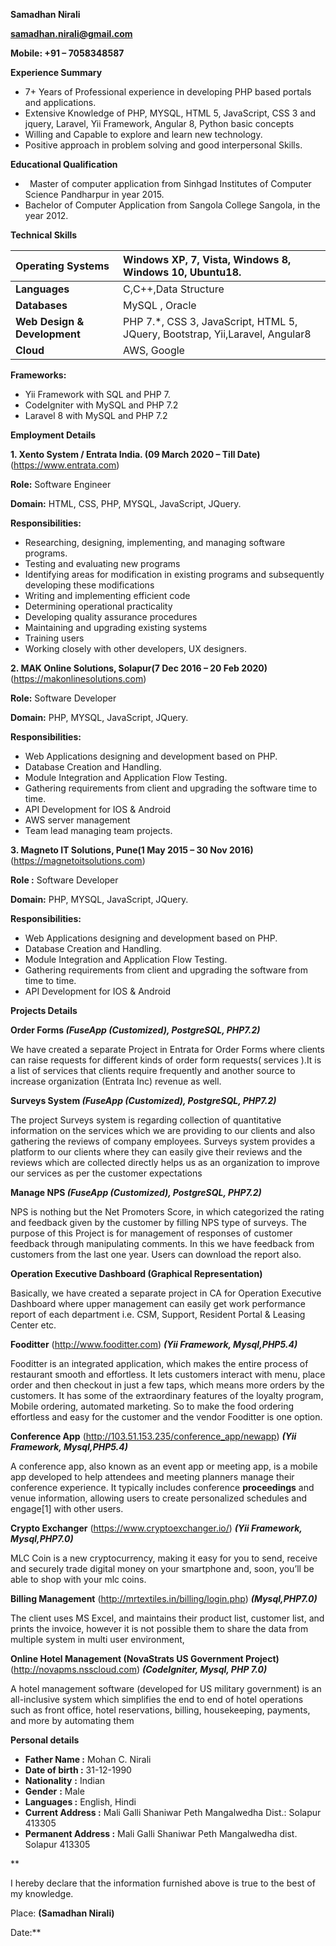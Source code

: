 **Samadhan Nirali**

[**samadhan.nirali@gmail.com**](mailto:samadhan.nirali@gmail.com)

**Mobile:  +91 – 7058348587**

**Experience Summary**

- 7+ Years of Professional experience in developing PHP based portals and applications.
- Extensive Knowledge of PHP, MYSQL, HTML 5, JavaScript, CSS 3 and jquery, Laravel, Yii Framework, Angular 8, Python basic concepts
- Willing and Capable to explore and learn new technology.
- Positive approach in problem solving and good interpersonal Skills.

**Educational  Qualification**



- ` `Master of computer application from Sinhgad Institutes of Computer Science Pandharpur in year 2015.
- Bachelor of Computer Application from Sangola College Sangola, in the year 2012.

**Technical Skills** 


|**Operating Systems**|Windows XP, 7, Vista, Windows 8, Windows 10, Ubuntu18.|
| :- | :- |
|**Languages**|C,C++,Data Structure|
|**Databases**|MySQL , Oracle|
|**Web Design  & Development**        |PHP 7.\*, CSS 3, JavaScript, HTML 5, JQuery, Bootstrap, Yii,Laravel, Angular8|
|**Cloud**|AWS, Google |


**Frameworks:**

- Yii Framework with SQL and PHP 7.
- CodeIgniter with MySQL and PHP 7.2
- Laravel 8 with MySQL and PHP 7.2



**Employment Details**

**1. Xento System / Entrata India. (09 March 2020 – Till Date)** (<https://www.entrata.com>)

**Role:** Software Engineer

**Domain:** HTML, CSS, PHP, MYSQL, JavaScript, JQuery.

**Responsibilities:**

- Researching, designing, implementing, and managing software programs.
- Testing and evaluating new programs
- Identifying areas for modification in existing programs and subsequently developing these modifications
- Writing and implementing efficient code
- Determining operational practicality
- Developing quality assurance procedures
- Maintaining and upgrading existing systems
- Training users
- Working closely with other developers, UX designers.

**2. MAK Online Solutions, Solapur(7 Dec 2016 – 20 Feb 2020)** (<https://makonlinesolutions.com>)

**Role:** Software Developer

**Domain:** PHP, MYSQL, JavaScript, JQuery.

**Responsibilities:** 

- Web Applications designing and development based on PHP.
- Database Creation and Handling.
- Module Integration and Application Flow Testing.
- Gathering requirements from client and upgrading the software time to time.
- API Development for IOS & Android
- AWS server management
- Team lead managing team projects.

**3. Magneto IT Solutions, Pune(1 May 2015 – 30 Nov 2016)** (<https://magnetoitsolutions.com>)

**Role :** Software Developer

**Domain:** PHP, MYSQL, JavaScript, JQuery.

**Responsibilities:** 

- Web Applications designing and development based on PHP.
- Database Creation and Handling.
- Module Integration and Application Flow Testing.
- Gathering requirements from client and upgrading the software from time to time.
- API Development for IOS & Android


**Projects Details**

**Order Forms *(FuseApp (Customized), PostgreSQL, PHP7.2)***

We have created a separate Project in Entrata for Order Forms where clients can raise requests for different kinds of order form requests( services ).It is a list of services that clients require frequently and another source to increase organization (Entrata Inc) revenue as well.

**Surveys System *(FuseApp (Customized), PostgreSQL, PHP7.2)***

The project Surveys system is regarding collection of quantitative information on the services which we are providing to our clients and also gathering the reviews of company employees. Surveys system provides a platform to our clients where they can easily give their reviews and the reviews which are collected directly helps us as an organization to improve our services as per the customer expectations

**Manage NPS *(FuseApp (Customized), PostgreSQL, PHP7.2)***

NPS is nothing but the Net Promoters Score, in which categorized the rating and feedback given by the customer by filling NPS type of surveys. The purpose of this Project is for management of responses of customer feedback through manipulating comments. In this we have feedback from customers from the last one year. Users can download the report also.

**Operation Executive Dashboard (Graphical Representation)**

Basically, we have created a separate project in CA for Operation Executive Dashboard where upper management can easily get work performance report of each department i.e. CSM, Support, Resident Portal & Leasing Center etc.

**Fooditter** (<http://www.fooditter.com>) ***(Yii Framework, Mysql,PHP5.4)***

Fooditter is an integrated application, which makes the entire process of restaurant smooth and effortless. It lets customers interact with menu, place order and then checkout in just a few taps, which means more orders by the customers. It has some of the extraordinary features of the loyalty program, Mobile ordering, automated marketing. So to make the food ordering effortless and easy for the customer and the vendor Fooditter is one option.

**Conference App** (<http://103.51.153.235/conference_app/newapp>) ***(Yii Framework, Mysql,PHP5.4)***

A conference app, also known as an event app or meeting app, is a mobile app developed to help attendees and meeting planners manage their conference experience. It typically includes conference **proceedings** and venue information, allowing users to create personalized schedules and engage[1] with other users.

**Crypto Exchanger**  (<https://www.cryptoexchanger.io/>) ***(Yii Framework, Mysql,PHP7.0)***

MLC Coin is a new cryptocurrency, making it easy for you to send, receive and securely trade digital money on your smartphone and, soon, you’ll be able to shop with your mlc coins.





**Billing Management**  (<http://mrtextiles.in/billing/login.php>) ***(Mysql,PHP7.0)***

The client uses MS Excel, and maintains their product list, customer list, and prints the invoice, however it is not possible them to share the data from multiple system in multi user environment, 

**Online Hotel Management (NovaStrats US Government Project)** (<http://novapms.nsscloud.com>) ***(CodeIgniter, Mysql, PHP 7.0)***

A hotel management software (developed for US military government) is an all-inclusive system which simplifies the end to end of hotel operations such as front office, hotel reservations, billing, housekeeping, payments, and more by automating them

**Personal details**

- **Father Name                 	:**    Mohan C. Nirali
- **Date of birth                  	:**    31-12-1990
- **Nationality**                     	**:**     Indian
- **Gender**                           	**:**     Male
- **Languages                      	:**     English, Hindi
- **Current Address                     :**     Mali Galli Shaniwar Peth Mangalwedha Dist.: Solapur 413305
- **Permanent Address              :**      Mali Galli Shaniwar Peth Mangalwedha dist. Solapur 413305

**     

I hereby declare that the information furnished above is true to the best of my knowledge.


Place:								**(Samadhan Nirali)**                                                                                   

Date:**                                                     


